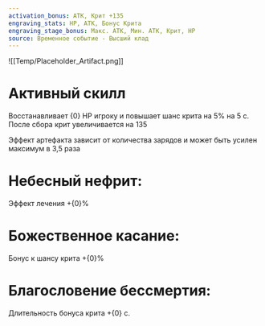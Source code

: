 ```yaml
---
activation_bonus: АТК, Крит +135
engraving_stats: HP, АТК, Бонус Крита
engraving_stage_bonus: Макс. АТК, Мин. АТК, Крит, HP
source: Временное событие - Высший клад
---
```

![[Temp/Placeholder_Artifact.png]]
# Активный скилл
Восстанавливает {0} HP игроку и повышает шанс крита на 5% на 5 с.
После сбора крит увеличивается на 135

Эффект артефакта зависит от количества зарядов и может быть усилен максимум в 3,5 раза

# Небесный нефрит: 
Эффект лечения +{0}%
# Божественное касание: 
Бонус к шансу крита +{0}%
# Благословение бессмертия: 
Длительность бонуса крита +{0} с.
